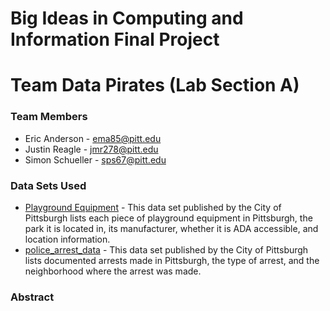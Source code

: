 # Big Ideas in Computing and Information Final Project
# Team Data Pirates (Lab Section A)
### Team Members
* Eric Anderson - ema85@pitt.edu
* Justin Reagle - jmr278@pitt.edu
* Simon Schueller - sps67@pitt.edu
### Data Sets Used
* [Playground Equipment](https://data.wprdc.org/dataset/playground-equipment) - This data set published by the City of Pittsburgh lists each piece of playground equipment in Pittsburgh, the park it is located in, its manufacturer, whether it is ADA accessible, and location information.
* [police_arrest_data](https://data.wprdc.org/dataset/arrest-data) - This data set published by the City of Pittsburgh lists documented arrests made in Pittsburgh, the type of arrest, and the neighborhood where the arrest was made. 
### Abstract
